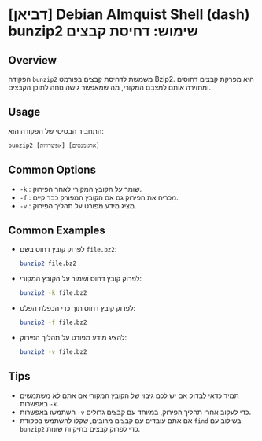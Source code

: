 # [דביאן] Debian Almquist Shell (dash) bunzip2 שימוש: דחיסת קבצים

## Overview
הפקודה `bunzip2` משמשת לדחיסת קבצים בפורמט Bzip2. היא מפרקת קבצים דחוסים ומחזירה אותם למצבם המקורי, מה שמאפשר גישה נוחה לתוכן הקבצים.

## Usage
התחביר הבסיסי של הפקודה הוא:
```
bunzip2 [אפשרויות] [ארגומנטים]
```

## Common Options
- `-k` : שומר על הקובץ המקורי לאחר הפירוק.
- `-f` : מכריח את הפירוק גם אם הקובץ המפורק כבר קיים.
- `-v` : מציג מידע מפורט על תהליך הפירוק.

## Common Examples
- לפרוק קובץ דחוס בשם `file.bz2`:
  ```bash
  bunzip2 file.bz2
  ```

- לפרוק קובץ דחוס ושמור על הקובץ המקורי:
  ```bash
  bunzip2 -k file.bz2
  ```

- לפרוק קובץ דחוס תוך כדי הכפלת הפלט:
  ```bash
  bunzip2 -f file.bz2
  ```

- להציג מידע מפורט על תהליך הפירוק:
  ```bash
  bunzip2 -v file.bz2
  ```

## Tips
- תמיד כדאי לבדוק אם יש לכם גיבוי של הקובץ המקורי אם אתם לא משתמשים באפשרות `-k`.
- השתמשו באפשרות `-v` כדי לעקוב אחרי תהליך הפירוק, במיוחד עם קבצים גדולים.
- אם אתם עובדים עם קבצים מרובים, שקלו להשתמש בפקודת `find` בשילוב עם `bunzip2` כדי לפרוק קבצים בתיקיות שונות.